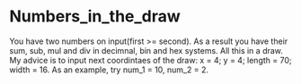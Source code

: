 # Numbers_in_the_draw
 You have two numbers on input(first >= second). As a result you have their sum, sub, mul and div in decimnal, bin and hex systems. All this in a draw. My advice is to input next coordintaes of the draw: x = 4; y = 4; length = 70; width = 16. As an example, try num_1 = 10, num_2 = 2.
